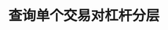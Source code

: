 ---
title: 查询单个交易对杠杆分层
position_number: 5
type: get
description: /market/public/leverage/bracket/detail
parameters:
    -
        name: symbol
        type: string
        mandatory: true
        default: N/A
        description: 交易对
        ranges:
content_markdown: 注：**此方法不需要签名**
left_code_blocks:
    -
        code_block: "public void getKLine() {\r\n\tString text = HttpUtil.get(URL + \"/data/api/v1/future-u/market/getKLine?market=btc_usdt&type=1min&since=0\");\r\n\tSystem.out.println(text);\r\n}"
        title: Java
        language: java
right_code_blocks:
    - code_block: |-
        {
         "msgInfo": {
            "code": "",
            "msg": ""
          },
          "msg": "",
          "data": {
            "leverageBrackets": [
              {
                "bracket": 0, //档位
                "maintMarginRate": 0, //维持保证金率
                "maxLeverage": 0, //最大杠杆倍数
                "maxNominalValue": 0, //该层最大名义价值
                "maxStartMarginRate": 0, //最大起始保证金率
                "minLeverage": 0, //最小杠杆倍数
                "startMarginRate": 0, //起始保证金率
                "symbol": "" //交易对
              }
            ],
            "symbol": ""
          },
          "code": 200
        }
      title: Response
      language: json
---